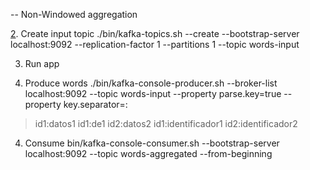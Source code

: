 -- Non-Windowed aggregation

[2](2). Create input topic
 ./bin/kafka-topics.sh --create --bootstrap-server localhost:9092 --replication-factor 1 --partitions 1 --topic words-input

3. Run app

4. Produce words
 ./bin/kafka-console-producer.sh --broker-list localhost:9092 --topic words-input --property parse.key=true --property key.separator=:
 >id1:datos1
 >id1:de1
 >id2:datos2
 >id1:identificador1
 >id2:identificador2

 4. Consume
  bin/kafka-console-consumer.sh --bootstrap-server localhost:9092 --topic words-aggregated --from-beginning

